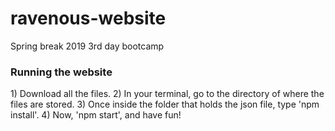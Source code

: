 # ravenous-website
Spring break 2019 3rd day bootcamp

<h3>Running the website</h3>
1) Download all the files.  
2) In your terminal, go to the directory of where the files are stored.  
3) Once inside the folder that holds the json file, type 'npm install'.  
4) Now, 'npm start', and have fun!
